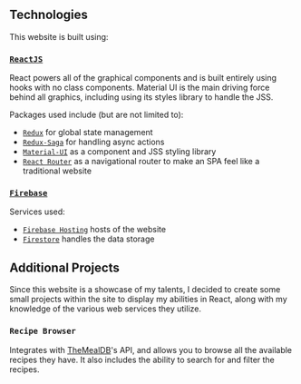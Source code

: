 
## Technologies

This website is built using:

### [`ReactJS`](https://reactjs.org)

React powers all of the graphical components and is built entirely using hooks with no class components. Material UI is the main driving force behind all graphics, including using its styles library to handle the JSS.

Packages used include (but are not limited to):
 - [`Redux`](https://redux.js.org) for global state management
 - [`Redux-Saga`](https://redux-saga.js.org) for handling async actions
 - [`Material-UI`](https://material-ui.com) as a component and JSS styling library
 - [`React Router`](https://reactrouter.com) as a navigational router to make an SPA feel like a traditional website

### [`Firebase`](https://firebase.google.com)

Services used:
 - [`Firebase Hosting`](https://firebase.google.com/docs/hosting) hosts of the website
 - [`Firestore`](https://firebase.google.com/docs/firestore) handles the data storage

## Additional Projects

Since this website is a showcase of my talents, I decided to create some small projects within the site to display my abilities in React, along with my knowledge of the various web services they utilize.

### `Recipe Browser`

Integrates with [TheMealDB](https://www.themealdb.com/api.php)'s API, and allows you to browse all the available recipes they have. It also includes the ability to search for and filter the recipes.


